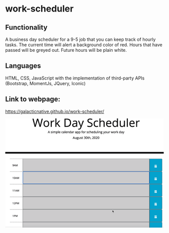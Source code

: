 # work-scheduler

## Functionality 
A business day scheduler for a 9-5 job that you can keep track of hourly tasks. The current time will alert a background color of red. Hours that have passed will be greyed out. Future hours will be plain white.

## Languages
HTML, CSS, JavaScript with the implementation of third-party APIs (Bootstrap, MomentJs, JQuery, Iconic)

## Link to webpage:
https://galacticnative.github.io/work-scheduler/

![](./assets/images/work-scheduler.gif)